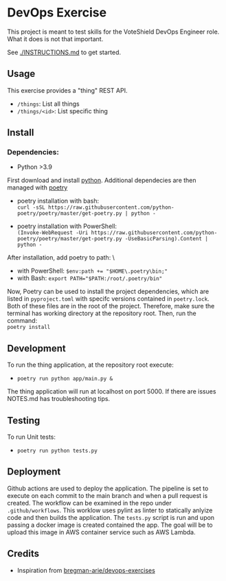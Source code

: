 # DevOps Exercise

This project is meant to test skills for the VoteShield DevOps Engineer role. What it does is not that important.

See [./INSTRUCTIONS.md](./INSTRUCTIONS.md) to get started.

## Usage

This exercise provides a "thing" REST API.

- `/things`: List all things
- `/things/<id>`: List specific thing

## Install

### Dependencies:

- Python >3.9

First download and install [python](https://www.python.org/downloads/). Additional dependecies are then managed with [poetry](https://python-poetry.org/)

- poetry installation with bash: \
 `curl -sSL https://raw.githubusercontent.com/python-poetry/poetry/master/get-poetry.py | python -`

- poetry installation with PowerShell: \
 `(Invoke-WebRequest -Uri https://raw.githubusercontent.com/python-poetry/poetry/master/get-poetry.py -UseBasicParsing).Content | python -`

After installation, add poetry to path: \

- with PowerShell:  `$env:path += "$HOME\.poetry\bin;"`
- with Bash: `export PATH="$PATH:/root/.poetry/bin"`

Now, Poetry can be used to install the project dependencies, which are listed in `pyproject.toml` with specifc versions contained in `poetry.lock`. Both of these files are in the root of the project. Therefore, make sure the terminal has working directory at the repository root. Then, run the command:\
`poetry install`

## Development

To run the thing application, at the repository root execute:

- `poetry run python app/main.py &`

The thing application will run at localhost on port 5000. If there are issues NOTES.md has troubleshooting tips. 

## Testing

To run Unit tests:

- `poetry run python tests.py`

## Deployment

Github actions are used to deploy the application. The pipeline is set to execute on each commit to the main branch and when a pull request is created. The workflow can be examined in the repo under `.github/workflows`. This worklow uses pylint as linter to statically anlyize code and then builds the application. The `tests.py` script is run and upon passing a docker image is created contained the app. The goal will be to upload this image in AWS container service such as AWS Lambda.

## Credits

- Inspiration from [bregman-arie/devops-exercises](https://github.com/bregman-arie/devops-exercises)